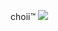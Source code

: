 choii™
<a href="https://bobaisthebestwaytodefeatstress.github.io/" target="_blank"><img src="https://img.shields.io/badge/뱃지레이블-배경색?style=뱃지모양&logo=로고&logoColor=로고색상"/></a>

